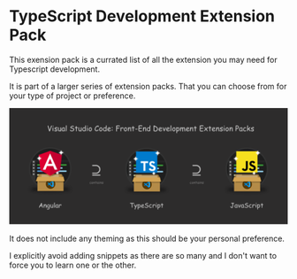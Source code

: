 # TypeScript Development Extension Pack

This exension pack is a currated list of all the extension you may need for Typescript development.

It is part of a larger series of extension packs. That you can choose from for your type of project or preference.

![](https://github.com/markusfalk/vscode-typescript-extension-pack/blob/development/typescript-development-extension-pack/vscode-front-end-development-extension-packs.png?raw=true)

It does not include any theming as this should be your personal preference.

I explicitly avoid adding snippets as there are so many and I don't want to force you to learn one or the other.
